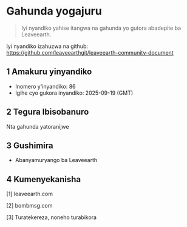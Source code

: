 # Gahunda yogajuru

>Iyi nyandiko yahise itangwa na gahunda yo gutora abadepite ba Leaveearth.

Iyi nyandiko izahuzwa na github: https://github.com/leaveearthgit/leaveearth-community-document

## 1 Amakuru yinyandiko

- Inomero y'inyandiko: 86
- Igihe cyo gukora inyandiko: 2025-09-19 (GMT)

## 2 Tegura Ibisobanuro

Nta gahunda yatoranijwe

## 3 Gushimira
* Abanyamuryango ba Leaveearth

## 4 Kumenyekanisha
[1] leaveearth.com

[2] bombmsg.com

[3] Turatekereza, noneho turabikora